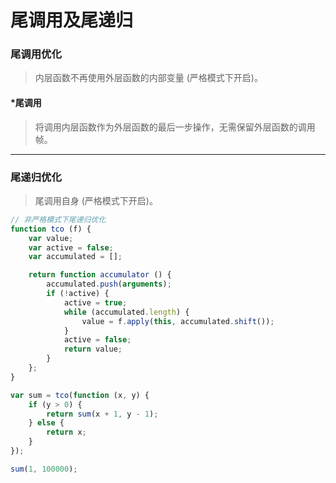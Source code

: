 # 尾调用及尾递归 #

### 尾调用优化 ###
    
> 内层函数不再使用外层函数的内部变量 (严格模式下开启)。
    
#### *尾调用 ####
    
> 将调用内层函数作为外层函数的最后一步操作，无需保留外层函数的调用帧。

*****

### 尾递归优化 ###

> 尾调用自身 (严格模式下开启)。

``` javascript
// 非严格模式下尾递归优化
function tco (f) {
    var value;
    var active = false;
    var accumulated = [];

    return function accumulator () {
        accumulated.push(arguments);
        if (!active) {
            active = true;
            while (accumulated.length) {
                value = f.apply(this, accumulated.shift());
            }
            active = false;
            return value;
        }
    };
}

var sum = tco(function (x, y) {
    if (y > 0) {
        return sum(x + 1, y - 1);
    } else {
        return x;
    }
});

sum(1, 100000);
```